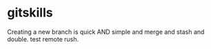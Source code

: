 # gitskills
Creating a new branch is quick AND simple and merge and stash and double. 
test remote rush.
